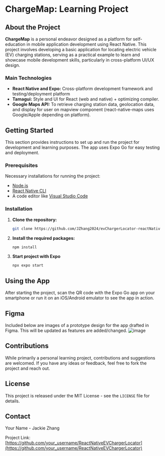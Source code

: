 # ChargeMap: Learning Project

## About the Project

**ChargeMap** is a personal endeavor designed as a platform for self-education in mobile application development using React Native. This project involves developing a basic application for locating electric vehicle (EV) charging stations, serving as a practical example to learn and showcase mobile development skills, particularly in cross-platform UI/UX design.

### Main Technologies

- **React Native and Expo:** Cross-platform development framework and testing/deployment platform
- **Tamagui:** Style and UI for React (web and native) + optimizing compiler.
- **Google Maps API:** To retrieve charging station data, geolocation data, and display for user on mapview component (react-native-maps uses Google/Apple depending on platform).

## Getting Started

This section provides instructions to set up and run the project for development and learning purposes. The app uses Expo Go for easy testing and deployment.

### Prerequisites

Necessary installations for running the project:

- [Node.js](https://nodejs.org/)
- [React Native CLI](https://reactnative.dev/docs/environment-setup)
- A code editor like [Visual Studio Code](https://code.visualstudio.com/)

### Installation

1. **Clone the repository:**
   ```sh
   git clone https://github.com/JZhang2024/evChargerLocator-reactNative.git
   ```
2. **Install the required packages:**
   ```sh
   npm install
   ```
3. **Start project with Expo**
   ```sh
   npx expo start
   ```

## Using the App

After starting the project, scan the QR code with the Expo Go app on your smartphone or run it on an iOS/Android emulator to see the app in action.


## Figma

Included below are images of a prototype design for the app drafted in Figma. This will be updated as features are added/changed.
![image](https://github.com/JZhang2024/evChargerLocator-reactNative/assets/67939471/3254c51d-a27c-4958-a98f-7f9303e508c0)


## Contributions

While primarily a personal learning project, contributions and suggestions are welcomed. If you have any ideas or feedback, feel free to fork the project and reach out.

## License

This project is released under the MIT License - see the `LICENSE` file for details.

## Contact

Your Name - Jackie Zhang

Project Link: [https://github.com/your_username/ReactNativeEVChargerLocator](https://github.com/your_username/ReactNativeEVChargerLocator)
